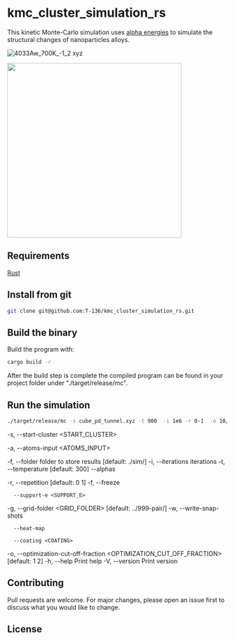 # kmc_cluster_simulation_rs

This kinetic Monte-Carlo simulation uses [alpha energies](https://pubs.acs.org/doi/abs/10.1021/acscatal.3c04337) to simulate the structural changes of nanoparticles alloys. 

![4033Aw_700K_-1_2 xyz](https://github.com/user-attachments/assets/848a53df-a2df-49a5-b222-5c92cb6b5b69)

<img src="https://github.com/user-attachments/assets/848a53df-a2df-49a5-b222-5c92cb6b5b69" width="400"  />

## Requirements

[Rust](https://www.rust-lang.org/tools/install)

## Install from git 
```bash
git clone git@github.com:T-136/kmc_cluster_simulation_rs.git
```

## Build the binary

Build the program with:
```bash
cargo build -r
```
After the build step is complete the compiled program can be found in your project folder under "./target/release/mc".


## Run the simulation
```bash
./target/release/mc -s cube_pd_tunnel.xyz -t 900  -i 1e6 -r 0-1  -o 10/10 --alphas ./Pt_Pd.6.bat  -g ../303030-pair_kmc/ -w --support-e -310
```


  -s, --start-cluster <START_CLUSTER>

  -a, --atoms-input <ATOMS_INPUT>

  -f, --folder <FOLDER>
          folder to store results [default: ./sim/]
  -i, --iterations <ITERATIONS>
          iterations
  -t, --temperature <TEMPERATURE>
          [default: 300]
      --alphas <ALPHAS>

  -r, --repetition <REPETITION>
          [default: 0 1]
  -f, --freeze <FREEZE>

      --support-e <SUPPORT_E>

  -g, --grid-folder <GRID_FOLDER>
          [default: ../999-pair/]
  -w, --write-snap-shots

      --heat-map

      --coating <COATING>

  -o, --optimization-cut-off-fraction <OPTIMIZATION_CUT_OFF_FRACTION>
          [default: 1 2]
  -h, --help
          Print help
  -V, --version
          Print version

## Contributing

Pull requests are welcome. For major changes, please open an issue first
to discuss what you would like to change.

## License


